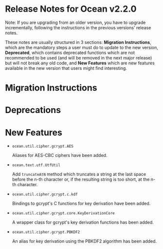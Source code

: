 Release Notes for Ocean v2.2.0
==============================

Note: If you are upgrading from an older version, you have to upgrade
incrementally, following the instructions in the previous versions' release
notes.

These notes are usually structured in 3 sections: **Migration Instructions**,
which are the mandatory steps a user must do to update to the new version,
**Deprecated**, which contains deprecated functions which are not recommended to
be used (and will be removed in the next major release) but will not break any
old code, and **New Features** which are new features available in the new
version that users might find interesting.

Migration Instructions
======================


Deprecations
============


New Features
============

* `ocean.util.cipher.gcrypt.AES`

  Aliases for AES-CBC ciphers have been added.

* `ocean.text.utf.UtfUtil`

  Add `truncateAtN` method which truncates a string at the last space before
  the n-th character or, if the resulting string is too short, at the n-th
  character.

* `ocean.util.cipher.gcrypt.c.kdf`

  Bindings to gcrypt's C functions for key derivation have been added.

* `ocean.util.cipher.gcrypt.core.KeyDerivationCore`

  A wrapper class for gcrypt's key derivation functions has been added.

* `ocean.util.cipher.gcrypt.PBKDF2`

  An alias for key derivation using the PBKDF2 algorithm has been added.
